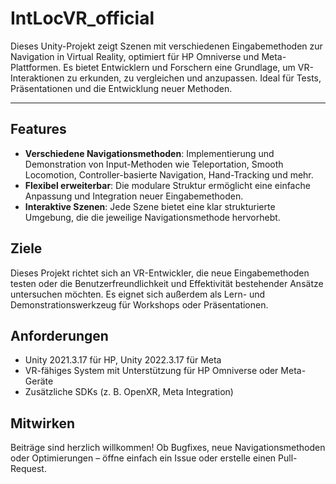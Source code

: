 # IntLocVR_official
Dieses Unity-Projekt zeigt Szenen mit verschiedenen Eingabemethoden zur Navigation in Virtual Reality, optimiert für HP Omniverse und Meta-Plattformen. Es bietet Entwicklern und Forschern eine Grundlage, um VR-Interaktionen zu erkunden, zu vergleichen und anzupassen. Ideal für Tests, Präsentationen und die Entwicklung neuer Methoden.


---


## Features

- **Verschiedene Navigationsmethoden**: Implementierung und Demonstration von Input-Methoden wie Teleportation, Smooth Locomotion, Controller-basierte Navigation, Hand-Tracking und mehr.
- **Flexibel erweiterbar**: Die modulare Struktur ermöglicht eine einfache Anpassung und Integration neuer Eingabemethoden.
- **Interaktive Szenen**: Jede Szene bietet eine klar strukturierte Umgebung, die die jeweilige Navigationsmethode hervorhebt.

## Ziele

Dieses Projekt richtet sich an VR-Entwickler, die neue Eingabemethoden testen oder die Benutzerfreundlichkeit und Effektivität bestehender Ansätze untersuchen möchten. Es eignet sich außerdem als Lern- und Demonstrationswerkzeug für Workshops oder Präsentationen.

## Anforderungen

- Unity 2021.3.17 für HP, Unity 2022.3.17 für Meta
- VR-fähiges System mit Unterstützung für HP Omniverse oder Meta-Geräte
- Zusätzliche SDKs (z. B. OpenXR, Meta Integration)

## Mitwirken

Beiträge sind herzlich willkommen! Ob Bugfixes, neue Navigationsmethoden oder Optimierungen – öffne einfach ein Issue oder erstelle einen Pull-Request.
